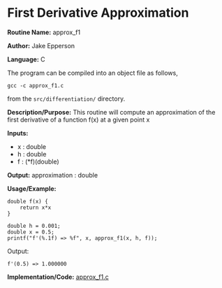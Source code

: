 # First Derivative Approximation

**Routine Name:** approx_f1

**Author:** Jake Epperson

**Language:** C

The program can be compiled into an object file as follows,

    gcc -c approx_f1.c

from the `src/differentiation/` directory.

**Description/Purpose:** This routine will compute an approximation of the first derivative of a function f(x) at a given point x

**Inputs:**

- x : double
- h : double
- f : (*f)(double)

**Output:** approximation : double

**Usage/Example:**
    
    double f(x) {
        return x*x
    }
    
    double h = 0.001;
    double x = 0.5;
    printf("f'(%.1f) => %f", x, approx_f1(x, h, f));

Output:

    f'(0.5) => 1.000000

**Implementation/Code:** [approx_f1.c](../../src/differentiation/approx_f1.c)